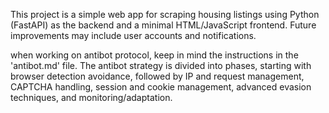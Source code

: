 <!-- Use this file to provide workspace-specific custom instructions to Copilot. For more details, visit https://code.visualstudio.com/docs/copilot/copilot-customization#_use-a-githubcopilotinstructionsmd-file -->

This project is a simple web app for scraping housing listings using Python (FastAPI) as the backend and a minimal HTML/JavaScript frontend. Future improvements may include user accounts and notifications.

when working on antibot protocol, keep in mind the instructions in the 'antibot.md' file. The antibot strategy is divided into phases, starting with browser detection avoidance, followed by IP and request management, CAPTCHA handling, session and cookie management, advanced evasion techniques, and monitoring/adaptation.